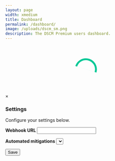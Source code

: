 ```yaml
---
layout: page
width: xmedium
title: Dashboard
permalink: /dashboard/
image: /uploads/dscm_sm.png
description: The DSCM Premium users dashboard.
---
```

<link rel="stylesheet" href="https://cdn.datatables.net/1.13.6/css/jquery.dataTables.min.css">
<link rel="stylesheet" href="/assets/css/dashboard.css">
<script type="text/javascript" src="https://cdn.datatables.net/1.13.6/js/jquery.dataTables.min.js"></script>
<script type="text/javascript" src="/assets/js/dashboard.js"></script>

<p>
<div id="dashboardButtons" hidden>
<button class="uk-button uk-button-premium" onclick="showOrderOverview()">
  New order
</button>&nbsp;
<button class="uk-button uk-button-primary" onclick="showDetectionsOverview()">
  Detections overview
</button>&nbsp;
<button class="uk-button uk-button-primary" onclick="showInstallationsOverview()">
  Installations overview
</button>&nbsp;
<button class="uk-button uk-button-primary" onclick="showTools()">
  Tools
</button>&nbsp;
{% if jekyll.environment != 'enterprise' %}
<button id="subscription_button" class="uk-button uk-button-primary" onclick="location.href='https://billing.stripe.com/p/login/3cs18a29O1kk7zq4gg'">
  Manage subscription
</button>&nbsp;
{% endif %}
<button class="uk-button uk-button-danger">
  <a href="/contact" style="color: #fff; border-bottom:0px">Need help?</a>
</button>
</div>
</p>

<script>
  let token;
  var u = "https://" + domain + "/dashboard";
  window.addEventListener('load', (event) => {
    var urlParams = new URLSearchParams(window.location.search);
    var idToken = urlParams.get('token');
    token = idToken;

    $.ajax({
      url: u,
      dataType: 'json',
      beforeSend: function (request) { request.setRequestHeader("Authorization", idToken); },
      success: function (data) {
        if (data.error && data.error === 'No Premium plan found.') {
          $('#loader').hide();
          $('#dashboardTitle').html("❌ Access denied. No Premium plan found. <a href='/?plan=premium'>Sign up here</a> to get Premium.");
          $('#dashboardTitle').removeAttr('hidden');
        } else if (data.error) {
          $('#loader').hide();
          $('#dashboardTitle').html("❌ Error occured. Your token may be expired. Please try to login again.");
          $('#dashboardTitle').removeAttr('hidden');   
        } else {
          // Populate the history table
          $('#history_table').DataTable({
            data: data.data,
            order: [[0, 'desc']],
            columns: [
              { data: 'Date' },
              { data: 'Clone' },
              { data: 'Website' },
              { data: 'Statistics', render: function (data, type, row) { return data + ' views' } },
              {
                data: 'Automated analysis', render: function (data, type, row) {
                  if (data.startsWith('http')) {
                    return '<a href="' + data + '" style="border-bottom:0px;" target="_blank"><button class="uk-button uk-button-primary uk-button-small">Analysis</button></a>'
                  } else {
                    return 'N/A';
                  }
                }
              },
              {
                data: 'Mitigate threat', render: function (data, type, row) {
                  if (row.Website === 'microsoftonline.com') {
                    return '<button class="uk-button uk-button-primary uk-button-small" onclick="mitigate(\'' + data + '\', \'' + idToken + '\', \'' + row.Mitigations[0] + '\')">Warn users</button>';
                  } else {
                    return '<button class="uk-button uk-button-primary uk-button-small" onclick="mitigate(\'' + data + '\', \'' + idToken + '\', \'' + row.Mitigations[0] + '\')">Block input</button>';
                  }
                }
              },
              {
                data: 'Status', render: function (data, type, row) {
                  return data == "Offline" ? '<font color="red">' + data + '</font>' : '<font color="green">' + data + '</font>';
                }
              }
            ]
          });

          // Populate the installations table
          $('#installations_table').DataTable({
            data: data.installations,
            order: [[0, 'desc']],
            columns: [
              { data: 'Protected website' },
              { data: 'Personal link' },
              {
                data: 'Status', render: function (data, type, row) {
                  return data == "Online" ? '<font color="green">' + data + '</font>' : '<font color="red">' + data + '</font>';
                }
              },
              {
                data: 'Webhook', render: function (data, type, row) {
                  return '<a style="border-bottom: none;" onclick="openModal(\'' + row.ID + '\', \'' + data + '\', \'' + row.Mitigations + '\', \'' + row.AutomatedMitigation + '\')" uk-toggle><button class="uk-button uk-button-primary uk-button-small">Configure</button></a>';
                }
              }
            ]
          });

          $('#installations_table_wrapper').hide();
          $('#order').hide();
          $('#tools').hide();
          $('#table').removeAttr('hidden');
          $('#dashboardButtons').removeAttr('hidden');
          $('#dashboardTitle').removeAttr('hidden');
          $('#loader').hide();
          $("a[href*='/login']").attr("href", "/logout").text("Logout");
	        $('#subscription_button').attr('onclick', 'location.href=\'' + data.stripe_portal + '\'');
        }
      },
      error: function (error) {
        console.error(error);
      }
    });
  });
</script>

<div id="dashboardTitle" hidden>
<h2>My Dashboard</h2>
</div>
<div class="" style="height:150px;width:150px; margin:auto" id="loader">
<svg version="1.1" id="L9" xmlns="http://www.w3.org/2000/svg" xmlns:xlink="http://www.w3.org/1999/xlink" x="0px" y="0px"
  viewBox="0 0 100 100" enable-background="new 0 0 0 0" xml:space="preserve">
    <path fill="#05c896" d="M73,50c0-12.7-10.3-23-23-23S27,37.3,27,50 M30.9,50c0-10.5,8.5-19.1,19.1-19.1S69.1,39.5,69.1,50">
      <animateTransform 
         attributeName="transform" 
         attributeType="XML" 
         type="rotate"
         dur="0.7s" 
         from="0 50 50"
         to="360 50 50" 
         repeatCount="indefinite" />
  </path>
</svg>

</div>
<div id="table" hidden>
<table id="history_table" class="stripe" style="width:100%">
    <thead>
        <tr>
            <th>Last update</th>
            <th>Clone</th>
            <th>Cloned website</th>
            <th>Statistics</th>
            <th>Automated analysis</th>
            <th>Mitigate threat</th>
            <th>Status</th>
        </tr>
    </thead>
</table>

<table id="installations_table" class="stripe" style="width:100%">
    <thead>
        <tr>
            <th>Protected website</th>
            <th>Personal link</th>
            <th>Status</th>
            <th>Settings</th>
        </tr>
    </thead>
</table>

{% if jekyll.environment == 'enterprise' %}
<div id="order" style="width:100%">
  <p>Add a new link below:</p>
  <form id="addWebsiteForm">
    <input class="uk-input uk-form-width-medium" type="text" id="domainInput" placeholder="Enter domain">
    <button class="uk-button uk-button-premium" type="submit">Add website</button>
  </form>
  <script>
    document.getElementById('addWebsiteForm').addEventListener('submit', function(event) {
      event.preventDefault();
      addPlan(token);
    });
  </script>
</div>
{% else %}
<div id="order" style="width:100%">
  <p>Order a new Premium plan using the form below:</p>
  <form id="addWebsiteForm">
    <input class="uk-input uk-form-width-medium" type="text" id="domainInput" placeholder="Enter domain">
    <button class="uk-button uk-button-premium" type="submit">Add website</button>
  </form>
  <script>
    document.getElementById('addWebsiteForm').addEventListener('submit', function(event) {
      event.preventDefault();
      addPlan(token);
    });
  </script>
  <p>
    Total: <span id="total">€10 / month</span>
  </p>
  <p>
    <div id="submitButton"><a id="price_period" class="uk-button uk-button-success" style="font-size: 1.125rem; color: #ffffff; border-bottom: 0px" onclick="togglePeriod()">Pay Annually</a>
    </div>
  </p>
</div>
{% endif %}

<div id="tools" style="width:100%">
  <p>We offer tools to test our service:</p>
  <ul>
    <li><a href="https://microsoft.dscm.dev" target="_blank">Microsoft AITM Detection tester</a></li>
  </ul>
</div>
</div>

<!-- Settings Modal -->
<div id="myModal" class="modal">
  <div class="modal-content">
    <span class="close">&times;</span>
    <form id="settingsForm">
        <p><h3>Settings</h3>
        <p>Configure your settings below.</p>
        <b>Webhook URL <span id="webhook_enabled"></span></b>
        <input class="uk-input uk-border-rounded" type="text" id="site" name="site" style="display: none;">
        <input class="uk-input uk-border-rounded" type="text" id="webhookURL" name="webhookURL">
        <p>
        <b>Automated mitigations <span id="auto_mitigate_enabled"></span></b>
        <select id="mitigationDropdown" class="uk-select">
        </select>
        <br>
        <p>
        <button class="uk-button uk-button-primary" onclick="storeSettingsForm(document.getElementById('site').value, document.getElementById('webhookURL').value, token, event, document.getElementById('mitigationDropdown').value)">Save</button></p></p>
        <p id="messageLabel"></p>

<script>
  // Get the modal
  var modal = document.getElementById("myModal");

  // Get the <span> element that closes the modal
  var span = document.getElementsByClassName("close")[0];

  // When the user clicks on <span> (x), close the modal
  span.onclick = function() {
    //modal.style.display = "none";
    location.reload();
  }

  // When the user clicks anywhere outside of the modal, close it
  window.onclick = function(event) {
    if (event.target == modal) {
      //modal.style.display = "none";
      location.reload();
    }
  }
</script>

<script>
  function openModal(id, webhook, mitigations, mitigated) {
    modal.style.display = "block";

    var span = document.getElementById('webhook_enabled');
    if (webhook) {
        span.innerHTML = '<font color="green">[ENABLED]</font>';
    } else {
        span.innerHTML = '<font color="red">[DISABLED]</font>';
    }

    var span = document.getElementById('auto_mitigate_enabled');
    if (mitigated) {
        span.innerHTML = '<font color="green">[ENABLED]</font>';
    } else {
        span.innerHTML = '<font color="red">[DISABLED]</font>';
    }

    var dropdown = document.getElementById('mitigationDropdown');
    // Add an empty option
    var emptyOption = document.createElement('option');
    emptyOption.text = '';
    emptyOption.value = '';
    dropdown.add(emptyOption);

    var option = document.createElement('option');
    option.text = mitigations;
    option.value = mitigations;
    dropdown.add(option);

    document.getElementById('site').value = id;
    document.getElementById('webhookURL').value = webhook;

    for (var i = 0; i < dropdown.options.length; i++) {
      if (dropdown.options[i].text === mitigated) {
        dropdown.selectedIndex = i;
        break;
      }
    }
}
</script>